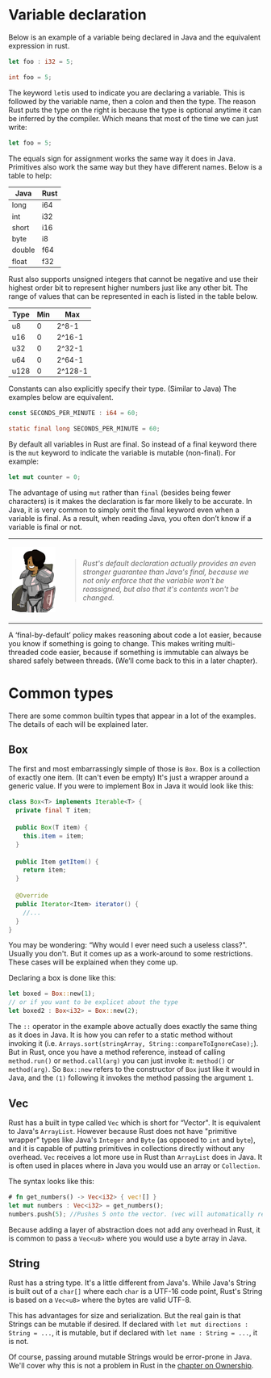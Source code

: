 # Variable declaration
Below is an example of a variable being declared in Java and the equivalent expression in rust.
```rust ,skt-main
let foo : i32 = 5;
```
```java
int foo = 5;
```
The keyword `let`is used to indicate you are declaring a variable. This is followed by the variable name, then a colon and then the type. 
The reason Rust puts the type on the right is because the type is optional anytime it can be inferred by the compiler. Which means that most of the time we can just write:

```rust ,skt-main
let foo = 5;
```
The equals sign for assignment works the same way it does in Java. Primitives also work the same way but they have different names. Below is a table to help:

| Java  | Rust  |
|-------|-------|
| long  | i64   |
| int   | i32   |
| short | i16   |
| byte  | i8    |
| double| f64   |
| float | f32   |

Rust also supports unsigned integers that cannot be negative and use their highest order bit to represent higher numbers just like any other bit. The range of values that can be represented in each is listed in the table below. 

| Type | Min | Max   |
|------|-----|-------|
| u8   | 0   |2^8-1  |
| u16  | 0   |2^16-1 |
| u32  | 0   |2^32-1 |
| u64  | 0   |2^64-1 |
| u128 | 0   |2^128-1|

Constants can also explicitly specify their type. (Similar to Java) The examples below are equivalent.
```rust ,skt-main
const SECONDS_PER_MINUTE : i64 = 60;
```
```java
static final long SECONDS_PER_MINUTE = 60;
```

By default all variables in Rust are final. So instead of a final keyword there is the `mut` keyword to indicate the variable is mutable (non-final). For example:
```rust ,skt-main
let mut counter = 0;
```
The advantage of using `mut` rather than `final` (besides being fewer characters) is it makes the declaration is far more likely to be accurate. In Java, it is very common to simply omit the final keyword even when a variable is final. As a result, when reading Java, you often don’t know if a variable is final or not. 


<table width="100%">
<tr>
<td> 

![Safety monitor](images/borrow.png)
</td>
<td width="80%">

> *Rust's default declaration actually provides an even stronger guarantee than Java's final, because we not only enforce that the variable won't be reassigned, but also that it's contents won't be changed.*
</td>
</tr>
</table>

A ‘final-by-default’ policy makes reasoning about code a lot easier, because you know if something is going to change. This makes writing multi-threaded code easier, because if something is immutable can always be shared safely between threads. (We’ll come back to this in a later chapter).

# Common types

There are some common builtin types that appear in a lot of the examples. The details of each will be explained later.

## Box
The first and most embarrassingly simple of those is `Box`. Box is a collection of exactly one item. (It can't even be empty) It's just a wrapper around a generic value. If you were to implement Box in Java it would look like this:
```Java
class Box<T> implements Iterable<T> {
  private final T item;

  public Box(T item) {
    this.item = item;
  }

  public Item getItem() {
    return item;
  }

  @Override
  public Iterator<Item> iterator() {
    //...
  }
}
```
You may be wondering: “Why would I ever need such a useless class?". Usually you don't. But it comes up as a work-around to some restrictions. 
These cases will be explained when they come up.

Declaring a box is done like this:
```rust ,skt-main
let boxed = Box::new(1);
// or if you want to be explicet about the type
let boxed2 : Box<i32> = Box::new(2);
```
The `::` operator in the example above actually does exactly the same thing as it does in Java. It is how you can refer to a static method without invoking it (i.e. `Arrays.sort(stringArray, String::compareToIgnoreCase);`). But in Rust, once you have a method reference, instead of calling `method.run()` or `method.call(arg)` you can just invoke it: `method()` or `method(arg)`. So `Box::new` refers to the constructor of `Box` just like it would in Java, and the `(1)` following it invokes the method passing the argument `1`.

## Vec
Rust has a built in type called `Vec` which is short for “Vector". It is equivalent to Java's `ArrayList`. However because Rust does not have "primitive wrapper" types like Java's `Integer` and `Byte` (as opposed to `int` and `byte`), and it is capable of putting primitives in collections directly without any overhead. `Vec` receives a lot more use in Rust than `ArrayList` does in Java. It is often used in places where in Java you would use an array or `Collection`.

The syntax looks like this:
```rust ,skt-main
# fn get_numbers() -> Vec<i32> { vec![] }
let mut numbers : Vec<i32> = get_numbers();
numbers.push(5); //Pushes 5 onto the vector. (vec will automatically resize if needed)
```
Because adding a layer of abstraction does not add any overhead in Rust, it is common to pass a `Vec<u8>` where you would use a byte array in Java.

## String
Rust has a string type. It's a little different from Java's. While Java's String is built out of a `char[]` where each `char` is a UTF-16 code point, Rust's String is based on a `Vec<u8>` where the bytes are valid UTF-8.

This has advantages for size and serialization. But the real gain is that Strings can be mutable if desired. If declared with `let mut directions : String = ...`, it is mutable, but if declared with `let name : String = ...`, it is not. 

Of course, passing around mutable Strings would be error-prone in Java. We'll cover why this is not a problem in Rust in the [chapter on Ownership](./ownership.html).